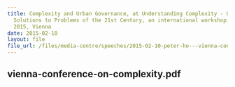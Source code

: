 ```yaml
---
title: Complexity and Urban Governance, at Understanding Complexity - Offering
  Solutions to Problems of the 21st Century, an international workshop, 10 Feb
  2015, Vienna
date: 2015-02-10
layout: file
file_url: /files/media-centre/speeches/2015-02-10-peter-ho---vienna-conference-on-complexity.pdf
---
```


## vienna-conference-on-complexity.pdf
